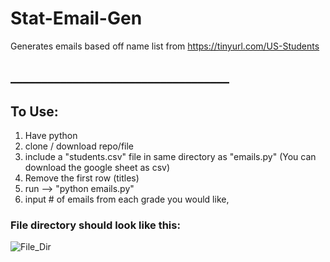 # Stat-Email-Gen
Generates emails based off name list from https://tinyurl.com/US-Students
## ___________________________________

## To Use:
1. Have python
2. clone / download repo/file
3. include a  "students.csv" file in same directory as "emails.py" (You can download the google sheet as csv)
4. Remove the first row (titles)
5. run --> "python emails.py"
6. input # of emails from each grade you would like, 

### File directory should look like this:

![File_Dir](https://i.imgur.com/UK49Atp.png)
